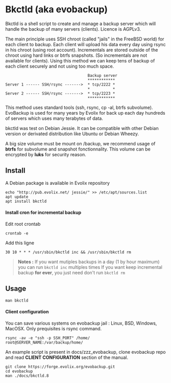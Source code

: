 Bkctld (aka evobackup)
=========

Bkctld is a shell script to create and manage a backup server which will
handle the backup of many servers (clients). Licence is AGPLv3.

The main principle uses SSH chroot (called "jails" in the FreeBSD
world) for each client to backup. Each client will upload his data every day
using rsync in his chroot (using root account).
Incrementals are stored outside of the chroot using hard links or btrfs snapshots.
(So incrementals are not available for clients). Using this method we can keep tens 
of backup of each client securely and not using too much space.

~~~
                                    Backup server
                                    ************
Server 1 ------ SSH/rsync ------->  * tcp/2222 *
                                    *          *
Server 2 ------ SSH/rsync ------->  * tcp/2223 *
                                    ************
~~~

This method uses standard tools (ssh, rsync, cp -al, btrfs subvolume). EvoBackup 
is used for many years by Evolix for back up each day hundreds of servers which
 uses many terabytes of data.

bkctld was test on Debian Jessie. It can be compatible with other Debian version
or derivated distribution like Ubuntu or Debian Wheezy.

A big size volume must be mount on /backup, we recommend usage of **btrfs** for
subvolume and snapshot fonctionnality.
This volume can be encrypted by **luks** for security reason.

## Install

A Debian package is available in Evolix repository

~~~
echo "http://pub.evolix.net/ jessie/" >> /etc/apt/sources.list
apt update
apt install bkctld
~~~

#### Install cron for incremental backup

Edit root crontab

~~~
crontab -e
~~~

Add this ligne

~~~
30 10 * * * /usr/sbin/bkctld inc && /usr/sbin/bkctld rm
~~~ 

> **Notes :**
> If you want mutiples backups in a day (1 by hour maximum) you can run `bkctld inc` multiples times
> If you want keep incremental backup **for ever**, you just need don't run `bkctld rm`

## Usage

~~~
man bkctld
~~~

#### Client configuration

You can save various systems on evobackup jail :  Linux, BSD, Windows, MacOSX. Only prequisites is rsync command.

~~~
rsync -av -e "ssh -p SSH_PORT" /home/ root@SERVER_NAME:/var/backup/home/
~~~

An example script is present in docs/zzz_evobackup, clone evobackup repo and read **CLIENT CONFIGURATION** section of the manual.

~~~
git clone https://forge.evolix.org/evobackup.git
cd evobackup
man ./docs/bkctld.8
~~~
